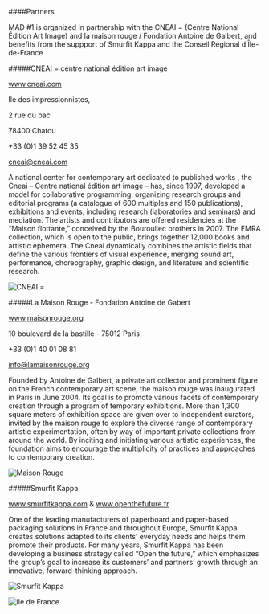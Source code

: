 ####Partners

MAD #1 is organized in partnership with the CNEAI = (Centre National Édition Art Image) and la maison rouge / Fondation Antoine de Galbert, and benefits from the suppport of Smurfit Kappa and the Conseil Régional d’Île-de-France

#####CNEAI = centre national édition art image

www.cneai.com

Ile des impressionnistes,

2 rue du bac

78400 Chatou

+33 (0)1 39 52 45 35

cneai@cneai.com

A national center for contemporary art dedicated to published works , the Cneai – Centre national édition art image – has, since 1997, developed a model for collaborative programming: organizing research groups and editorial programs (a catalogue of 600 multiples and 150 publications), exhibitions and events, including research (laboratories and seminars) and mediation. The artists and contributors are offered residencies at the “Maison flottante,” conceived by the Bouroullec brothers in 2007. The FMRA collection, which is open to the public, brings together 12,000 books and artistic ephemera. The Cneai dynamically combines the artistic fields that define the various frontiers of visual experience, merging sound art, performance, choreography, graphic design, and literature and scientific research.

![CNEAI =](assets/logos/cneai.png)

#####La Maison Rouge - Fondation Antoine de Gabert

www.maisonrouge.org

10 boulevard de la bastille - 75012 Paris

+33 (0)1 40 01 08 81

info@lamaisonrouge.org

Founded by Antoine de Galbert, a private art collector and prominent figure on the French contemporary art scene, the maison rouge was inaugurated in Paris in June 2004. Its goal is to promote various facets of contemporary creation through a program of temporary exhibitions. More than 1,300 square meters of exhibition space are given over to independent curators, invited by the maison rouge to explore the diverse range of contemporary artistic experimentation, often by way of important private collections from around the world. By inciting and initiating various artistic experiences, the foundation aims to encourage the multiplicity of practices and approaches to contemporary creation.

![Maison Rouge](assets/logos/maisonrouge.png)

#####Smurfit Kappa

www.smurfitkappa.com & www.openthefuture.fr

One of the leading manufacturers of paperboard and paper-based packaging solutions in France and throughout Europe, Smurfit Kappa creates solutions adapted to its clients’ everyday needs and helps them promote their products. For many years, Smurfit Kappa has been developing a business strategy called “Open the future,” which emphasizes the group’s goal to increase its customers’ and partners’ growth through an innovative, forward-thinking approach.

![Smurfit Kappa](assets/logos/smurfit.jpg)

![Ile de France](assets/logos/iledf.gif)
